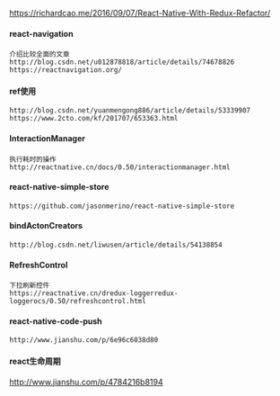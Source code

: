 https://richardcao.me/2016/09/07/React-Native-With-Redux-Refactor/




#### react-navigation
    介绍比较全面的文章
    http://blog.csdn.net/u012878818/article/details/74678826
    https://reactnavigation.org/

#### ref使用
    http://blog.csdn.net/yuanmengong886/article/details/53339907
    https://www.2cto.com/kf/201707/653363.html


#### InteractionManager
    执行耗时的操作
    http://reactnative.cn/docs/0.50/interactionmanager.html

#### react-native-simple-store
    https://github.com/jasonmerino/react-native-simple-store

#### bindActonCreators 
    http://blog.csdn.net/liwusen/article/details/54138854
    
    
####     RefreshControl
    下拉刷新控件 
    https://reactnative.cn/dredux-loggerredux-loggerocs/0.50/refreshcontrol.html


####  react-native-code-push

    http://www.jianshu.com/p/6e96c6038d80
    
    
    
#### react生命周期 

http://www.jianshu.com/p/4784216b8194
